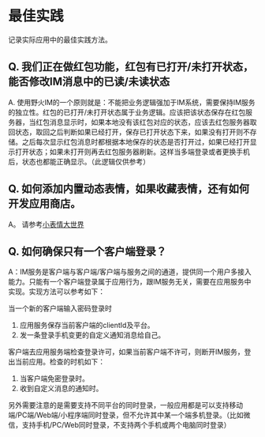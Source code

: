 # 最佳实践
记录实际应用中的最佳实践方法。

## Q. 我们正在做红包功能，红包有已打开/未打开状态，能否修改IM消息中的已读/未读状态
A. 使用野火IM的一个原则就是：不能把业务逻辑强加于IM系统，需要保持IM服务的独立性。红包的已打开/未打开状态属于业务逻辑。应该把该状态保存在红包服务器，当红包消息显示时，如果本地没有该红包对应的状态，应该去红包服务器取回状态，取回之后判断如果已经打开，保存已打开状态下来，如果没有打开则不存储。之后每次显示红包消息时都根据本地保存的状态是否打开过，如果已经打开显示打开状态；如果未打开则再去红包服务器刷新。这样当多端登录或者更换手机后，状态也都能正确显示。（此逻辑仅供参考）

## Q. 如何添加内置动态表情，如果收藏表情，还有如何开发应用商店。
A。 请参考[小表情大世界](practicality/stickers.md)

## Q. 如何确保只有一个客户端登录？
A：IM服务是客户端与客户端/客户端与服务之间的通道，提供同一个用户多接入能力。只能有一个客户端登录属于应用行为，跟IM服务无关，需要在应用服务中实现。实现方法可以参考如下：

当一个新的客户端输入密码登录时
1. 应用服务保存当前客户端的clientId及平台。
2. 发一条登录手机变更的自定义通知消息给自己。

客户端去应用服务端检查登录许可，如果当前客户端不许可，则断开IM服务，登出当前应用。检查的时机如下：
1. 当客户端免密登录时。
2. 收到自定义消息的通知时。

另外需要注意的是需要支持不同平台的同时登录，一般应用都是可以支持移动端/PC端/Web端/小程序端同时登录，但不允许其中某一个端多机登录。（比如微信，支持手机/PC/Web同时登录，不支持两个手机或两个电脑同时登录）
